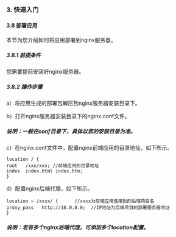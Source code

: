 ### 3. 快速入门

#### 3.8 部署应用

本节为您介绍如何将应用部署到nginx服务器。

##### 3.8.1 前提条件

您需要提前安装好nginx服务器。

##### 3.8.2 操作步骤

a）将应用生成的部署包解压到nginx服务器安装目录下。

b）打开nginx服务器安装目录下的nginx.conf文件。

##### 说明：一般在conf目录下，具体以您的安装目录为准。

c）在nginx.conf文件中，配置nginx前端应用的目录地址，如下所示。

```
location / {             
root   /xxx/xxx; //前端应用的目录地址             
index  index.html index.htm;         
}
```

d）配置nginx后端代理，如下所示。


```
location ~ /xxxx/ {      //xxxx为前端应用使用到的后端项目名             
proxy_pass   http://10.0.0.0;  //IP地址为后端项目的部署服务器地址         
}
```

##### 说明：若有多个nginx后端代理，可添加多个location配置。

